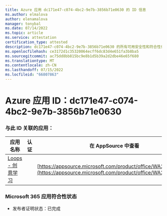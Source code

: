```yaml
---
title: Azure 应用 dc171e47-c074-4bc2-9e7b-3856b71e0630 的 ID 信息
ms.author: elmalova
author: elenamalova
manager: tonybal
ms.date: 07/14/2022
ms.topic: article
ms.service: attestation
certification_type: attested
description: dc171e47-c074-4bc2-9e7b-3856b71e0630 的所有可用安全性和符合性信息。
ms.openlocfilehash: ce3172d1c35320064ecff6dc83d4e651fa3b8ba5
ms.sourcegitcommit: ac75dd8bb815bc9e8b1d5b39a2d2dbe46e65f680
ms.translationtype: MT
ms.contentlocale: zh-CN
ms.lasthandoff: 07/15/2022
ms.locfileid: "66807863"
---
```

# <a name="azure-app-id-dc171e47-c074-4bc2-9e7b-3856b71e0630"></a>Azure 应用 ID：dc171e47-c074-4bc2-9e7b-3856b71e0630


### <a name="apps-associated-with-this-id"></a>与此 ID 关联的应用：
| **应用名称** | **认证** | **在 AppSource 中查看** |
|--------------|---------------|-----------------------|
| [Loops - 创意学习](../forward/WA200003074.md) |  | [https://appsource.microsoft.com/product/office/WA200003074](https://appsource.microsoft.com/product/office/WA200003074) |

### <a name="microsoft-365-app-compliance-status"></a>Microsoft 365 应用符合性状态
- 发布者证明状态：已完成

